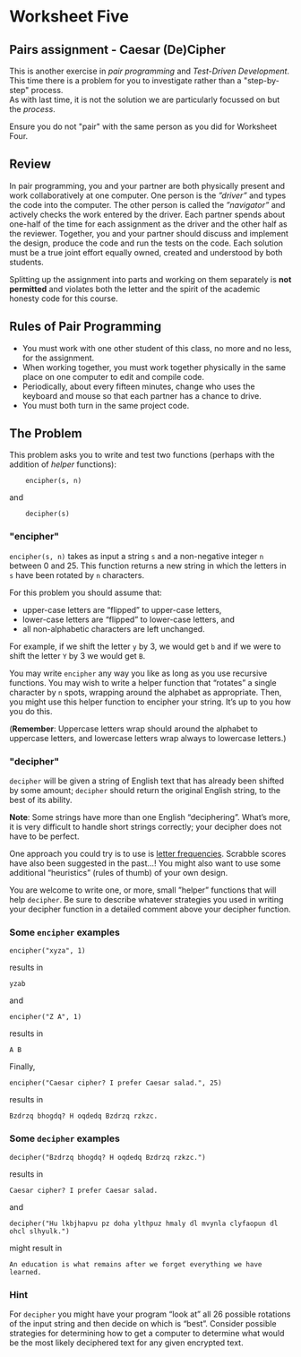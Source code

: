 # Worksheet Five
## Pairs assignment - Caesar (De)Cipher

This is another exercise in *pair programming* and *Test-Driven Development*.  
This time there is a problem for you to investigate rather than a "step-by-step" process.  
As with last time, it is not the solution we are particularly focussed on but the *process*.  

Ensure you do not "pair" with the same person as you did for Worksheet Four.

## Review

In pair programming, you and your partner are both physically present and work collaboratively at one computer. 
One person is the *”driver”* and types the code into the computer. 
The other person is called the *”navigator”* and actively checks the work entered by the driver. 
Each partner spends about one-half of the time for each assignment as the driver and the other half as the reviewer. 
Together, you and your partner should discuss and implement the design, produce the code and run the tests on the code. 
Each solution must be a true joint effort equally owned, created and understood by both students.

Splitting up the assignment into parts and working on them separately is **not permitted** and violates both the letter and the spirit of the academic honesty code for this course.

## Rules of Pair Programming

+ You must work with one other student of this class, no more and no less, for the assignment.
+ When working together, you must work together physically in the same place on one computer to edit and compile code.
+ Periodically, about every fifteen minutes, change who uses the keyboard and mouse so that each partner has a chance to drive.
+ You must both turn in the same project code.

## The Problem

This problem asks you to write and test two functions (perhaps with the addition of 
*helper* functions):

```
	encipher(s, n)
```

and

```
	decipher(s)
```

### "encipher"

`encipher(s, n)` takes as input a string `s` and a non-negative integer `n` between 0 and 25. 
This function returns a new string in which the letters in `s` have been rotated by `n` characters.

For this problem you should assume that:

+ upper-case letters are “flipped” to upper-case letters, 
+ lower-case letters are “flipped” to lower-case letters, and 
+ all non-alphabetic characters are left unchanged. 

For example, if we shift the letter `y` by 3, we would get `b` and if we were to shift the letter `Y` by 3 we would get `B`. 

You may write `encipher` any way you like as long as you use recursive functions. 
You may wish to write a helper function that “rotates” a single character by `n` spots, wrapping around the alphabet as appropriate. 
Then, you might use this helper function to encipher your string. 
It’s up to you how you do this.

(**Remember**: Uppercase letters wrap should around the alphabet to uppercase letters, and lowercase letters wrap always to lowercase letters.)

### "decipher"

`decipher` will be given a string of English text that has already been shifted by some amount; `decipher` should return the original English string, to the best of its ability.

**Note**: Some strings have more than one English “deciphering”. 
What’s more, it is very difficult to handle short strings correctly; your decipher does not have to be perfect.

One approach you could try is to use is [letter frequencies](https://en.wikipedia.org/wiki/Letter_frequency).
Scrabble scores have also been suggested in the past…! 
You might also want to use some additional “heuristics” (rules of thumb) of your own design. 

You are welcome to write one, or more, small ”helper” functions that will help `decipher`. 
Be sure to describe whatever strategies you used in writing your decipher function in a detailed comment above your decipher function.

### Some `encipher` examples

```
encipher("xyza", 1)
```

results in

```
yzab
```

and

```
encipher("Z A", 1)
```

results in

```
A B
```

Finally,

```
encipher("Caesar cipher? I prefer Caesar salad.", 25)
```

results in

```
Bzdrzq bhogdq? H oqdedq Bzdrzq rzkzc.
```

### Some `decipher` examples

```
decipher("Bzdrzq bhogdq? H oqdedq Bzdrzq rzkzc.")
```

results in

```
Caesar cipher? I prefer Caesar salad.
```

and

```
decipher("Hu lkbjhapvu pz doha ylthpuz hmaly dl mvynla clyfaopun dl ohcl slhyulk.")
```

might result in

```
An education is what remains after we forget everything we have learned.
```

### Hint

For `decipher` you might have your program “look at” all 26 possible rotations of the input string and then decide on which is “best”. 
Consider possible strategies for determining how to get a computer to determine what would be the most likely deciphered text for any given encrypted text.

[Kindergarten]: http://collaboration.csc.ncsu.edu/laurie/Papers/Kindergarten.PDF
